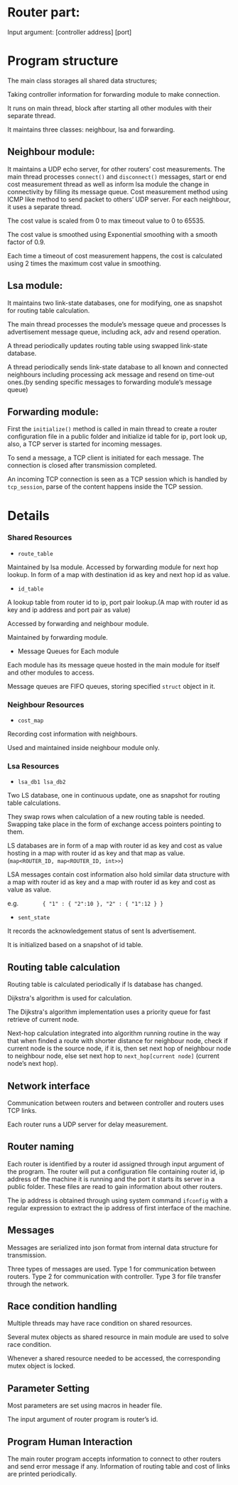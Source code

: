 Router part:
 =======

Input argument: [controller address] [port]

# Program structure

The main class storages all shared data structures;

Taking controller information for forwarding module to make connection.

It runs on main thread, block after starting all other modules with their separate thread.

It maintains three classes: neighbour, lsa and forwarding.

## Neighbour module:

It maintains a UDP echo server, for other routers’ cost measurements. 
The main thread processes `connect()` and `disconnect()` messages, start or end cost measurement thread as well as inform lsa module the change in connectivity by filling its message queue.
Cost measurement method using ICMP like method to send packet to others’ UDP server. For each neighbour, it uses a separate thread. 

The cost value is scaled from 0 to max timeout value to 0 to 65535.

The cost value is smoothed using Exponential smoothing with a smooth factor of 0.9. 

Each time a timeout of cost measurement happens, the cost is calculated using 2 times the maximum cost value in smoothing.

## Lsa module:

It maintains two link-state databases, one for modifying, one as snapshot for routing table calculation. 

The main thread processes the module’s message queue and processes ls advertisement message queue, including ack, adv and resend operation.

A thread periodically updates routing table using swapped link-state database. 

A thread periodically sends link-state database to all known and connected neighbours including processing ack message and resend on time-out ones.(by sending specific messages to forwarding module’s message queue)

## Forwarding module:

First the `initialize()` method is called in main thread to create a router configuration file in a public folder and initialize id table for ip, port look up, also, a TCP server is started for incoming messages.

To send a message, a TCP client is initiated for each message. The connection is closed after transmission completed.

An incoming TCP connection is seen as a TCP session which is handled by `tcp_session`, parse of the content happens inside the TCP session. 

# Details

### Shared Resources

 * `route_table`
 
 Maintained by lsa module.
 Accessed by forwarding module for next hop lookup.
 In form of a map with destination id as key and next hop id as value.
 
 * `id_table`

A lookup table from router id to ip, port pair lookup.(A map with router id as key and ip address and port pair as value)

Accessed by forwarding and neighbour module.

Maintained by forwarding module.

* Message Queues for Each module

Each module has its message queue hosted in the main module for itself and other modules to access.

Message queues are FIFO queues, storing specified `struct` object in it.

### Neighbour Resources

* `cost_map`

Recording cost information with neighbours.

Used and maintained inside neighbour module only.

### Lsa Resources

* `lsa_db1 lsa_db2`

Two LS database, one in continuous update, one as snapshot for routing table calculations. 

They swap rows when calculation of a new routing table is needed. Swapping take place in the form of exchange access pointers pointing to them.

LS databases are in form of a map with router id as key and cost as value hosting in a map with router id as key and that map as value. (`map<ROUTER_ID, map<ROUTER_ID, int>>`)

LSA messages contain cost information also hold similar data structure with a map with router id as key and a map with router id as key and cost as value as value.

e.g.
`		{
			"1" :
			{
				"2":10
			},
			"2" :
			{
				"1":12
			}
		}`

* `sent_state`

It records the acknowledgement status of sent ls advertisement.

It is initialized based on a snapshot of id table. 

## Routing table calculation

Routing table is calculated periodically if ls database has changed.

Dijkstra's algorithm is used for calculation.

The Dijkstra's algorithm implementation uses a priority queue for fast retrieve of current node.

Next-hop calculation integrated into algorithm running routine in the way that when finded a route with shorter distance for neighbour node, check if current node is the source node, if it is, then set next hop of neighbour node to neighbour node, else set next hop to `next_hop[current node]` (current node’s next hop). 

## Network interface

Communication between routers and between controller and routers uses TCP links.

Each router runs a UDP server for delay measurement. 

## Router naming

Each router is identified by a router id assigned through input argument of the program. The router will put a configuration file containing router id, ip address of the machine it is running and the port it starts its server in a public folder. These files are read to gain information about other routers.

The ip address is obtained through using system command `ifconfig` with a regular expression to extract the ip address of first interface of the machine.

## Messages

Messages are serialized into json format from internal data structure for transmission.

Three types of messages are used. Type 1 for communication between routers. Type 2 for communication with controller. Type 3 for file transfer through the network.

## Race condition handling

Multiple threads may have race condition on shared resources.

Several mutex objects as shared resource in main module are used to solve race condition.

Whenever a shared resource needed to be accessed, the corresponding mutex object is locked. 

## Parameter Setting

Most parameters are set using macros in header file. 

The input argument of router program is router’s id.

## Program Human Interaction

The main router program accepts information to connect to other routers and send error message if any. Information of routing table and cost of links are printed periodically. 

